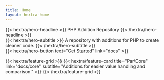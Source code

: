 ```yaml
---
title: Home
layout: hextra-home
---
```


<div class="hx-mt-6 hx-mb-6">
{{< hextra/hero-headline >}}
  PHP Addition Repository
{{< /hextra/hero-headline >}}
</div>

<div class="hx-mb-12">
{{< hextra/hero-subtitle >}}
  A repository with additions for PHP to create cleaner code.
{{< /hextra/hero-subtitle >}}
</div>

<div class="hx-mb-6">
{{< hextra/hero-button text="Get Started" link="docs" >}}
</div>

<div class="hx-mt-6"></div>

{{< hextra/feature-grid >}}
{{< hextra/feature-card
title="Par\Core"
link="docs/core"
subtitle="Additions for easier value handling and comparison." >}}
{{< /hextra/feature-grid >}}
